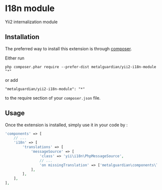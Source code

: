 I18n module
===========
Yii2 internalization module

Installation
------------

The preferred way to install this extension is through [composer](http://getcomposer.org/download/).

Either run

```
php composer.phar require --prefer-dist metalguardian/yii2-i18n-module "*"
```

or add

```
"metalguardian/yii2-i18n-module": "*"
```

to the require section of your `composer.json` file.


Usage
-----

Once the extension is installed, simply use it in your code by  :

```php
'components' => [
    // ...
    'i18n' => [
        'translations' => [
            'messageSource' => [
                'class' => 'yii\i18n\PhpMessageSource',
                // ...
                'on missingTranslation' => ['metalguardian\components\TranslationEventHandler', 'handleMissingTranslation']
            ],
        ],
    ],
],
```
